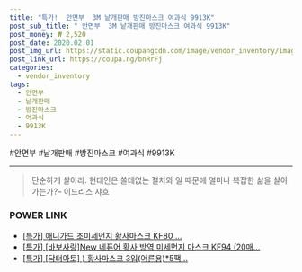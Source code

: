```yaml
--- 
title: "특가!  안면부  3M 낱개판매 방진마스크 여과식 9913K" 
post_sub_title: " 안면부  3M 낱개판매 방진마스크 여과식 9913K" 
post_money: ₩ 2,520 
post_date: 2020.02.01 
post_img_url: https://static.coupangcdn.com/image/vendor_inventory/images/2019/02/08/14/2/65e5bab4-38fd-475f-a3b2-f6df8cb6b021.jpg 
post_link_url: https://coupa.ng/bnRrFj 
categories: 
  - vendor_inventory 
tags: 
  - 안면부 
  - 낱개판매 
  - 방진마스크 
  - 여과식 
  - 9913K 
--- 
```

  #안면부 #낱개판매 #방진마스크 #여과식 #9913K 
<hr> 

> 단순하게 살아라. 현대인은 쓸데없는 절차와 일 때문에 얼마나 복잡한 삶을 살아가는가?– 이드리스 샤흐 


### POWER LINK

* <a href="https://blog.naver.com/an0733/221789108629" target="_blank">[특가] 애니가드 초미세먼지 황사마스크 KF80 ...</a>
* <a href="https://blog.naver.com/an0733/221787922028" target="_blank">[특가] [바보사랑]New 네퓨어 황사 방역 미세먼지 마스크 KF94 (20매...</a>
* <a href="https://blog.naver.com/an0733/221791308960" target="_blank">[특가] [닥터아토] ) 황사마스크 3입(어른용)*5팩...</a>
